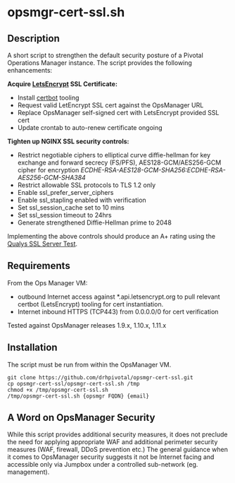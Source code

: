 # opsmgr-cert-ssl.sh

## Description	 

A short script to strengthen the default security posture of a Pivotal Operations Manager instance. The script provides the following enhancements:

**Acquire [LetsEncrypt](https://letsencrypt.org/) SSL Certificate:**
* Install [certbot](https://certbot.eff.org/) tooling
* Request valid LetEncrypt SSL cert against the OpsManager URL
* Replace OpsManager self-signed cert with LetsEncrypt provided SSL cert
* Update crontab to auto-renew certificate ongoing

**Tighten up NGINX SSL security controls:**
* Restrict negotiable ciphers to elliptical curve diffie-hellman for key exchange and forward secrecy (FS/PFS), AES128-GCM/AES256-GCM cipher for encryption  *ECDHE-RSA-AES128-GCM-SHA256:ECDHE-RSA-AES256-GCM-SHA384*
* Restrict allowable SSL protocols to TLS 1.2 only
* Enable ssl_prefer_server_ciphers
* Enable ssl_stapling enabled with verification
* Set ssl_session_cache set to 10 mins
* Set ssl_session timeout to 24hrs
* Generate strengthened Diffie-Hellman prime to 2048

Implementing the above controls should produce an A+ rating using the [Qualys SSL Server Test](https://www.ssllabs.com/ssltest/).

## Requirements
From the Ops Manager VM:
- outbound Internet access against *.api.letsencrypt.org to pull relevant certbot (LetsEncrypt) tooling for cert instantiation. 
- Internet inbound HTTPS (TCP443) from 0.0.0.0/0 for cert verification

Tested against OpsManager releases 1.9.x, 1.10.x, 1.11.x

## Installation
The script must be run from within the OpsManager VM.
```
git clone https://github.com/drhpivotal/opsmgr-cert-ssl.git
cp opsmgr-cert-ssl/opsmgr-cert-ssl.sh /tmp
chmod +x /tmp/opsmgr-cert-ssl.sh
/tmp/opsmgr-cert-ssl.sh {opsmgr FQDN} {email}
```

## A Word on OpsManager Security
While this script provides additional security measures, it does not preclude the need for applying appropriate WAF and additional perimeter security measures (WAF, firewall, DDoS prevention etc.) The general guidance when it comes to OpsManager security suggests it not be Internet facing and accessible only via Jumpbox under a controlled sub-network (eg. management).
